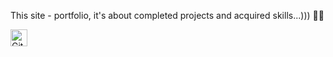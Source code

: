 This site - portfolio, it's about completed projects and acquired skills...))) 👨‍🎓

<img alt="GitHub commit activity" src="https://img.shields.io/github/commit-activity/y/tamga05/Portfolio?style=flat-square" height="27">
